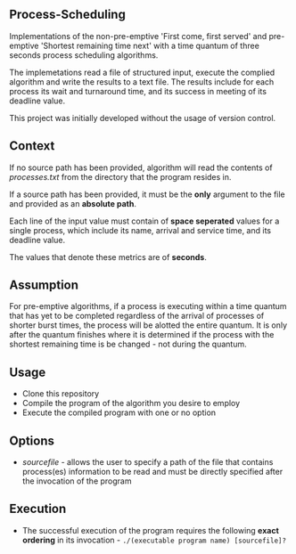 ## Process-Scheduling ##

Implementations of the non-pre-emptive 'First come, first served' and pre-emptive 'Shortest remaining time next' with a time quantum of three seconds process scheduling algorithms. 

The implemetations read a file of structured input, execute the complied algorithm and write the results to a text file. The results include for each process its wait and turnaround time, and its success in meeting of its deadline value.

This project was initially developed without the usage of version control.

## Context ##

If no source path has been provided, algorithm will read the contents of *processes.txt* from the directory that the program resides in.

If a source path has been provided, it must be the **only** argument to the file and provided as an **absolute path**. 

Each line of the input value must contain of **space seperated** values for a single process, which include its name, arrival and service time, and its deadline value.

The values that denote these metrics are of **seconds**.

## Assumption ##

For pre-emptive algorithms, if a process is executing within a time quantum that has yet to be completed regardless of the arrival of processes of shorter burst times, the process will be alotted the entire quantum. It is only after the quantum finishes where it is determined if the process with the shortest remaining time is be changed - not during the quantum. 

## Usage ##

* Clone this repository
* Compile the program of the algorithm you desire to employ
* Execute the compiled program with one or no option 

## Options ##

* *sourcefile* - allows the user to specify a path of the file that contains process(es) information to be read and must be directly specified after the invocation of
the program 

## Execution ##

* The successful execution of the program requires the following **exact ordering** in its invocation - `./(executable program name) [sourcefile]?`